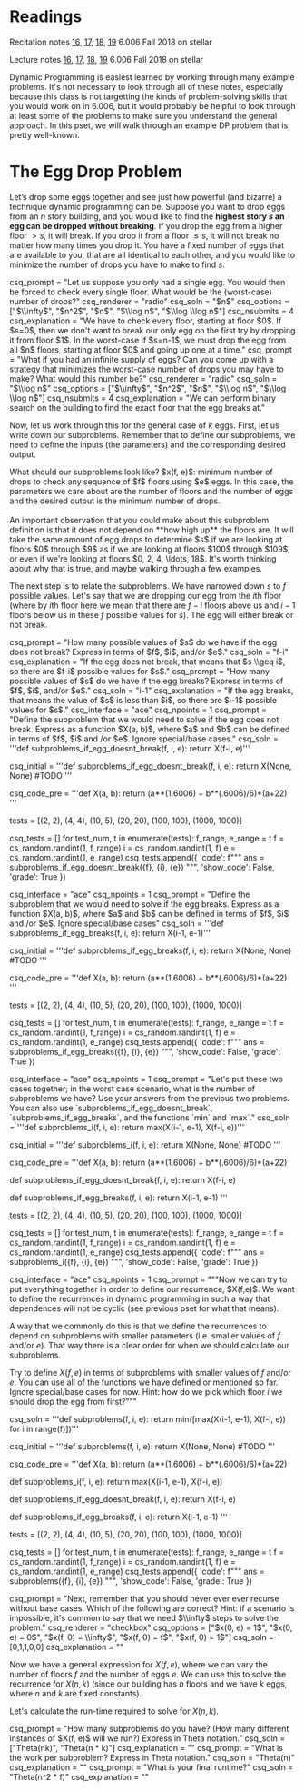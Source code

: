 # Readings 

Recitation notes [16](https://learning-modules.mit.edu/service/materials/groups/238004/files/89d92dc0-f491-4c06-8d94-d9ce837431b3/link?errorRedirect=%2Fmaterials%2Findex.html&download=true), [17](https://learning-modules.mit.edu/service/materials/groups/238004/files/9851f216-c22a-44a8-a336-d2decdb4b3df/link?errorRedirect=%2Fmaterials%2Findex.html&download=true), [18](https://learning-modules.mit.edu/service/materials/groups/238004/files/a4bebc42-1f06-49cd-8351-6c4a216efe09/link?errorRedirect=%2Fmaterials%2Findex.html&download=true), [19](https://learning-modules.mit.edu/service/materials/groups/238004/files/cc84430b-0d7e-4900-b5d8-73981ee30474/link?errorRedirect=%2Fmaterials%2Findex.html&download=true) 6.006 Fall 2018 on stellar

Lecture notes [16](https://learning-modules.mit.edu/service/materials/groups/238004/files/45d1ea70-2acd-4358-a45a-97ff5f564480/link?errorRedirect=%2Fmaterials%2Findex.html&download=true), [17](https://learning-modules.mit.edu/service/materials/groups/238004/files/34839d8e-0e02-4c0a-8a66-8f53cf87e7ce/link?errorRedirect=%2Fmaterials%2Findex.html&download=true), [18](https://learning-modules.mit.edu/service/materials/groups/238004/files/61d4493d-aa74-44c3-87b3-829caf86e5de/link?errorRedirect=%2Fmaterials%2Findex.html&download=true), [19](https://learning-modules.mit.edu/service/materials/groups/238004/files/a8bce90e-b0f2-4e21-9ecd-e1dc28bcc05d/link?errorRedirect=%2Fmaterials%2Findex.html&download=true) 6.006 Fall 2018 on stellar

Dynamic Programming is easiest learned by working through many example problems. It's not necessary to look through all of these notes, especially because this class is not targetting the kinds of problem-solving skills that you would work on in 6.006, but it would probably be helpful to look through at least some of the problems to make sure you understand the general approach. In this pset, we will walk through an example DP problem that is pretty well-known.

# The Egg Drop Problem

Let’s drop some eggs together and see just how powerful (and bizarre) a technique dynamic programming can be. Suppose you want to drop eggs from an $n$ story building, and you would like to find the **highest story $s$ an egg can be dropped without breaking**. If you drop the egg from a higher floor $>s$, it will break. If you drop it from a floor $\leq s$, it will not break no matter how many times you drop it. You have a fixed number of eggs that are available to you, that are all identical to each other, and you would like to minimize the number of drops you have to make to find $s$.

<question multiplechoice>
csq_prompt = "Let us suppose you only had a single egg. You would then be forced to check every single floor. What would be the (worst-case) number of drops?"
csq_renderer = "radio"
csq_soln = "$n$"
csq_options =  ["$\\infty$", "$n^2$", "$n$", "$\\log n$", "$\\log \\log n$"]
csq_nsubmits = 4
csq_explanation = "We have to check every floor, starting at floor $0$. If $s=0$, then we don't want to break our only egg on the first try by dropping it from floor $1$. In the worst-case if $s=n-1$, we must drop the egg from all $n$ floors, starting at floor $0$ and going up one at a time."
</question>

<question multiplechoice>
csq_prompt = "What if you had an infinite supply of eggs? Can you come up with a strategy that minimizes the worst-case number of drops you may have to make? What would this number be?"
csq_renderer = "radio"
csq_soln = "$\\log n$"
csq_options =  ["$\\infty$", "$n^2$", "$n$", "$\\log n$", "$\\log \\log n$"]
csq_nsubmits = 4
csq_explanation = "We can perform binary search on the building to find the exact floor that the egg breaks at."
</question>

Now, let us work through this for the general case of $k$ eggs. First, let us write down our subproblems. Remember that to define our subproblems, we need to define the inputs (the parameters) and the corresponding desired output. 

<checkyourself>
What should our subproblems look like?
<showhide>
$x(f, e)$: minimum number of drops to check any sequence of $f$ floors using $e$ eggs. In this case, the parameters we care about are the number of floors and the number of eggs and the desired output is the minimum number of drops.<br><br>An important observation that you could make about this subproblem definition is that it does not depend on **how high up** the floors are. It will take the same amount of egg drops to determine $s$ if we are looking at floors $0$ through $9$ as if we are looking at floors $100$ through $109$, or even if we're looking at floors $0, 2, 4, \ldots, 18$. It's worth thinking about why that is true, and maybe walking through a few examples.
</showhide>
</checkyourself>

The next step is to relate the subproblems. We have narrowed down $s$ to $f$ possible values. Let's say that we are dropping our egg from the $i$th floor (where by $i$th floor here we mean that there are $f-i$ floors above us and $i-1$ floors below us in these $f$ possible values for $s$). The egg will either break or not break.

<question expression>
csq_prompt = "How many possible values of $s$ do we have if the egg does not break? Express in terms of $f$, $i$, and/or $e$."
csq_soln = "f-i"
csq_explanation = "If the egg does not break, that means that $s \\geq i$, so there are $f-i$ possible values for $s$."
</question>

<question expression>
csq_prompt = "How many possible values of $s$ do we have if the egg breaks? Express in terms of $f$, $i$, and/or $e$."
csq_soln = "i-1"
csq_explanation = "If the egg breaks, that means the value of $s$ is less than $i$, so there are $i-1$ possible values for $s$."
</question>

<question pythoncode>
csq_interface = "ace"
csq_npoints = 1
csq_prompt = "Define the subproblem that we would need to solve if the egg does not break. Express as a function $X(a, b)$, where $a$ and $b$ can be defined in terms of $f$, $i$ and /or $e$. Ignore special/base cases."
csq_soln = '''def subproblems_if_egg_doesnt_break(f, i, e):
    return X(f-i, e)'''

csq_initial = '''def subproblems_if_egg_doesnt_break(f, i, e):
    return X(None, None) #TODO
'''

csq_code_pre = '''def X(a, b):
    return (a**(1.6006) + b**(.6006)/6)*(a+22)
'''

tests = [(2, 2),
         (4, 4),
         (10, 5),
         (20, 20),
         (100, 100),
         (1000, 1000)]
        
csq_tests = []
for test_num, t in enumerate(tests):
    f_range, e_range = t
    f = cs_random.randint(1, f_range)
    i = cs_random.randint(1, f)
    e = cs_random.randint(1, e_range)
    csq_tests.append({
        'code': f"""
ans = subproblems_if_egg_doesnt_break({f}, {i}, {e}) """,
        'show_code': False,
        'grade': True
    })
</question>

<question pythoncode>
csq_interface = "ace"
csq_npoints = 1
csq_prompt = "Define the subproblem that we would need to solve if the egg breaks. Express as a function $X(a, b)$, where $a$ and $b$ can be defined in terms of $f$, $i$ and /or $e$. Ignore special/base cases"
csq_soln = '''def subproblems_if_egg_breaks(f, i, e):
    return X(i-1, e-1)'''

csq_initial = '''def subproblems_if_egg_breaks(f, i, e):
    return X(None, None) #TODO
'''

csq_code_pre = '''def X(a, b):
    return (a**(1.6006) + b**(.6006)/6)*(a+22)
'''

tests = [(2, 2),
         (4, 4),
         (10, 5),
         (20, 20),
         (100, 100),
         (1000, 1000)]
        
csq_tests = []
for test_num, t in enumerate(tests):
    f_range, e_range = t
    f = cs_random.randint(1, f_range)
    i = cs_random.randint(1, f)
    e = cs_random.randint(1, e_range)
    csq_tests.append({
        'code': f"""
ans = subproblems_if_egg_breaks({f}, {i}, {e}) """,
        'show_code': False,
        'grade': True
    })
</question>

<question pythoncode>
csq_interface = "ace"
csq_npoints = 1
csq_prompt = "Let's put these two cases together; in the worst case scenario, what is the number of subproblems we have? Use your answers from the previous two problems. You can also use `subproblems_if_egg_doesnt_break`, `subproblems_if_egg_breaks`, and the functions `min` and `max`."
csq_soln = '''def subproblems_i(f, i, e):
    return max(X(i-1, e-1), X(f-i, e))'''

csq_initial = '''def subproblems_i(f, i, e):
    return X(None, None) #TODO
'''

csq_code_pre = '''def X(a, b):
    return (a**(1.6006) + b**(.6006)/6)*(a+22)

def subproblems_if_egg_doesnt_break(f, i, e):
    return X(f-i, e)

def subproblems_if_egg_breaks(f, i, e):
    return X(i-1, e-1)
'''

tests = [(2, 2),
         (4, 4),
         (10, 5),
         (20, 20),
         (100, 100),
         (1000, 1000)]
        
csq_tests = []
for test_num, t in enumerate(tests):
    f_range, e_range = t
    f = cs_random.randint(1, f_range)
    i = cs_random.randint(1, f)
    e = cs_random.randint(1, e_range)
    csq_tests.append({
        'code': f"""
ans = subproblems_i({f}, {i}, {e}) """,
        'show_code': False,
        'grade': True
    })
</question>

<question pythoncode>
csq_interface = "ace"
csq_npoints = 1
csq_prompt = """Now we can try to put everything together in order to define our recurrence, $X(f,e)$. We want to define the recurrences in dynamic programming in such a way that dependences will not be cyclic (see previous pset for what that means).

A way that we commonly do this is that we define the recurrences to depend on subproblems with smaller parameters (i.e. smaller values of $f$ and/or $e$). That way there is a clear order for when we should calculate our subproblems.

Try to define $X(f,e)$ in terms of subproblems with smaller values of $f$ and/or $e$. You can use all of the functions we have defined or mentioned so far. Ignore special/base cases for now. Hint: how do we pick which floor $i$ we should drop the egg from first?"""

csq_soln = '''def subproblems(f, i, e):
    return min([max(X(i-1, e-1), X(f-i, e)) for i in range(f)])'''

csq_initial = '''def subproblems(f, i, e):
    return X(None, None) #TODO
'''

csq_code_pre = '''def X(a, b):
    return (a**(1.6006) + b**(.6006)/6)*(a+22)

def subproblems_i(f, i, e):
    return max(X(i-1, e-1), X(f-i, e))

def subproblems_if_egg_doesnt_break(f, i, e):
    return X(f-i, e)

def subproblems_if_egg_breaks(f, i, e):
    return X(i-1, e-1)
'''

tests = [(2, 2),
         (4, 4),
         (10, 5),
         (20, 20),
         (100, 100),
         (1000, 1000)]
        
csq_tests = []
for test_num, t in enumerate(tests):
    f_range, e_range = t
    f = cs_random.randint(1, f_range)
    i = cs_random.randint(1, f)
    e = cs_random.randint(1, e_range)
    csq_tests.append({
        'code': f"""
ans = subproblems({f}, {i}, {e}) """,
        'show_code': False,
        'grade': True
    })
</question>

<question multiplechoice>
csq_prompt = "Next, remember that you should never ever ever recurse without base cases. Which of the following are correct? Hint: if a scenario is impossible, it's common to say that we need $\\infty$ steps to solve the problem."
csq_renderer = "checkbox"
csq_options = ["$x(0, e) = 1$", "$x(0, e) = 0$", "$x(f, 0) = \\infty$", "$x(f, 0) = f$", "$x(f, 0) = 1$"]
csq_soln = [0,1,1,0,0]
csq_explanation = ""
</question>

Now we have a general expression for $X(f, e)$, where we can vary the number of floors $f$ and the number of eggs $e$. We can use this to solve the recurrence for $X(n, k)$ (since our building has $n$ floors and we have $k$ eggs, where $n$ and $k$ are fixed constants).

Let's calculate the run-time required to solve for $X(n, k)$.

<question expression>
csq_prompt = "How many subproblems do you have? (How many different instances of $X(f, e)$ will we run?) Express in Theta notation."
csq_soln = ["Theta(nk)", "Theta(n * k)"]
csq_explanation = ""
</question>

<question expression>
csq_prompt = "What is the work per subproblem? Express in Theta notation."
csq_soln = "Theta(n)"
csq_explanation = ""
</question>

<question expression>
csq_prompt = "What is your final runtime?"
csq_soln = "Theta(n^2 * f)"
csq_explanation = ""
</question>
